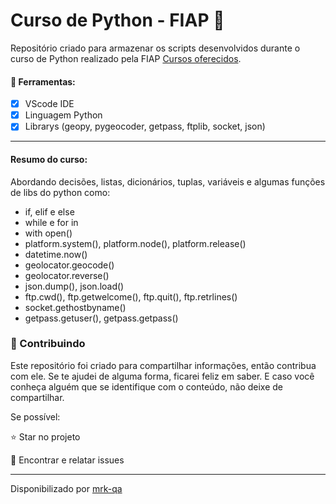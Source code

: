 # Curso de Python - FIAP 🐍

Repositório criado para armazenar os scripts desenvolvidos durante o curso de Python realizado pela FIAP [Cursos oferecidos](https://www.fiap.com.br/2022/06/06/fiap-disponibilza-20-cursos-gratuitos-nas-areas-de-tecnologia-e-negocios/).

<h4>🔧 Ferramentas:</h4>

- [x] VScode IDE
- [x] Linguagem Python
- [x] Librarys (geopy, pygeocoder, getpass, ftplib, socket, json)

***

#### Resumo do curso:

Abordando decisões, listas, dicionários, tuplas, variáveis e algumas funções de libs do python como:

- if, elif e else
- while e for in
- with open()
- platform.system(), platform.node(), platform.release()
- datetime.now()
- geolocator.geocode()
- geolocator.reverse()
- json.dump(), json.load()
- ftp.cwd(), ftp.getwelcome(), ftp.quit(), ftp.retrlines()
- socket.gethostbyname()
- getpass.getuser(), getpass.getpass()

### 🤝 Contribuindo

Este repositório foi criado para compartilhar informações, então contribua com ele. Se te ajudei de alguma forma, ficarei feliz em saber. E caso você conheça alguém que se identifique com o conteúdo, não deixe de compartilhar.

Se possível:

⭐️ Star no projeto

🐛 Encontrar e relatar issues

-----------------------------------------------
Disponibilizado por [mrk-qa](https://www.linkedin.com/in/mrk-silva/)

